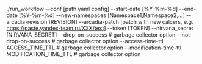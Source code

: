 ./run_workflow
--conf [path yaml config]
--start-date [%Y-%m-%d]
--end-date [%Y-%m-%d]
--new-namespaces [Namespace1,Namespace2,...]
--arcadia-revision [REVISION]
--arcadia-patch [patch with new calcers, e.g. https://paste.yandex-team.ru/XXX/text]
--token [TOKEN]
--nirvana_secret [NIRVANA_SECRET]
--drop-on-success # garbage collector option
--not-drop-on-success # garbage collector option
--access-time-ttl ACCESS_TIME_TTL # garbage collector option
--modification-time-ttl MODIFICATION_TIME_TTL # garbage collector option
